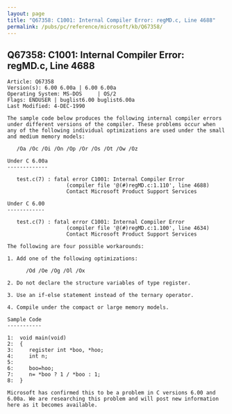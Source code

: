 ```yaml
---
layout: page
title: "Q67358: C1001: Internal Compiler Error: regMD.c, Line 4688"
permalink: /pubs/pc/reference/microsoft/kb/Q67358/
---
```


## Q67358: C1001: Internal Compiler Error: regMD.c, Line 4688

	Article: Q67358
	Version(s): 6.00 6.00a | 6.00 6.00a
	Operating System: MS-DOS     | OS/2
	Flags: ENDUSER | buglist6.00 buglist6.00a
	Last Modified: 4-DEC-1990
	
	The sample code below produces the following internal compiler errors
	under different versions of the compiler. These problems occur when
	any of the following individual optimizations are used under the small
	and medium memory models:
	
	   /Oa /Oc /Oi /On /Op /Or /Os /Ot /Ow /Oz
	
	Under C 6.00a
	-------------
	
	   test.c(7) : fatal error C1001: Internal Compiler Error
	                   (compiler file '@(#)regMD.c:1.110', line 4688)
	                   Contact Microsoft Product Support Services
	
	Under C 6.00
	------------
	
	   test.c(7) : fatal error C1001: Internal Compiler Error
	                   (compiler file '@(#)regMD.c:1.100', line 4634)
	                   Contact Microsoft Product Support Services
	
	The following are four possible workarounds:
	
	1. Add one of the following optimizations:
	
	      /Od /Oe /Og /Ol /Ox
	
	2. Do not declare the structure variables of type register.
	
	3. Use an if-else statement instead of the ternary operator.
	
	4. Compile under the compact or large memory models.
	
	Sample Code
	-----------
	
	1:  void main(void)
	2:  {
	3:     register int *boo, *hoo;
	4:     int n;
	5:
	6:     boo=hoo;
	7:     n= *boo ? 1 / *boo : 1;
	8:  }
	
	Microsoft has confirmed this to be a problem in C versions 6.00 and
	6.00a. We are researching this problem and will post new information
	here as it becomes available.
